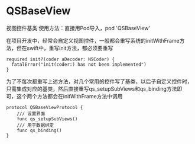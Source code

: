 # QSBaseView
视图控件基类
使用方法：直接用Pod导入，pod 'QSBaseView'

在项目开发中，经常会自定义视图控件，一般都会重写系统的initWithFrame方法，但在swift中，重写init方法，都必须要重写
```
required init?(coder aDecoder: NSCoder) {
  fatalError("init(coder:) has not been implemented")
}
```
为了不每次都重写上述方法，对几个常用的控件写了基类，以后子自定义控件时，只需集成对应的基类，然后直接重写qs_setupSubViews和qs_binding方法即可，这个两个方法都会在initWithFrame方法中调用

```
protocol QSBaseViewProtocol {
    /// 设置界面
    func qs_setupSubViews()
    /// 用于数据绑定
    func qs_binding()
}
```
